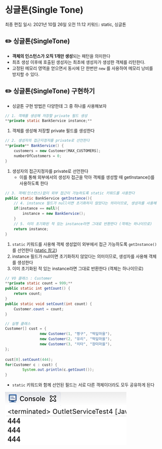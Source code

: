 # 싱글톤(Single Tone)

최종 편집 일시: 2021년 10월 26일 오전 11:12
키워드: static, 싱글톤

## ✏️  싱글톤(SingleTone)

- **객체의 인스턴스가 오직 1개만 생성**되는 패턴을 의미한다
- 최초 생성 이후에 호출된 생성자는 최초에 생성자가 생성한 객체를 리턴한다.
- 고정된 메모리 영역을 얻으면서 동시에 단 한번만 `new` 를 사용하여 메모리 낭비를 방지할 수 있다.

## ✏️  싱글톤(SingleTone) 구현하기

- 싱글톤 구현 방법은 다양한데 그 중 하나를 사용해보자

```java
// 1. 객체를 생성해 저장할 private 필드 생성 
**private static BankService instance;**	
```

1. 객체를 생성해 저장할 private 필드를 생성한다

```java
// 2. 생성자의 접근지정자를 private로 선언한다 
**private** BankService() {
	customers = new Customer[MAX_CUSTOMERS];
	numberOfCustomers = 0;
}
```

1. 생성자의 접근지정자를 private로 선언한다
    - 이를 통해 외부에서의 생성자 접근을 막아 객체를 생성할 때 getInstance()를 사용하도록 한다
    

```java
// 3. 객체(인스턴스)없이 외부 접근이 가능하도록 static 키워드를 사용한다
public static BankService getInstance(){
	// 4. instance 필드가 null이면 초기화하지 않았다는 의미이므로, 생성자를 사용해 객체를 생성한다
	if(instance == null){ 
		instance = new BankService();
	}		
	// 5. 이미 초기화된 적 있는 instance라면 그대로 반환한다 (객체는 하나이므로)
	return instance;
}
```

1. `static` 키워드를 사용해 객체 생성없이 외부에서 접근 가능하도록 `getInstance()` 를 선언한다 ([static 참고](https://www.notion.so/static-method-48bc8f18446947e188b20f9d0bd36df6))
2. instance 필드가 null이면 초기화하지 않았다는 의미이므로, 생성자를 사용해 객체를 생성한다
3. 이미 초기화된 적 있는 instance라면 그대로 반환한다 (객체는 하나이므로)

```java
// VO 클래스 : Customer
**private static count = 999;**
public static int getCount() {
	return count;
}
public static void setCount(int count) {
	Customer.count = count;
}
```

```java
// 실행 클래스
Customer[] cust = {
				new Customer(1, "짱구", "떡잎마을"),
				new Customer(2, "유리", "떡잎마을"),
				new Customer(3, "치타", "장미마을"),
};
	
cust[0].setCount(444);
for(Customer c : cust) {
		System.out.println(c.getCount());
}
```

* `static` 키워드와 함께 선언된 필드는 서로 다른 객체이더라도 모두 공유하게 된다

![image](img/05.png)
